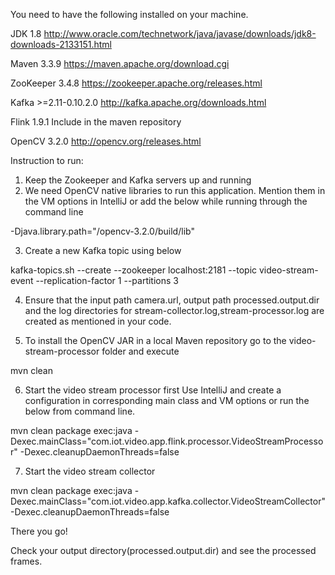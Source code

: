 You need to have the following installed on your machine.

JDK 1.8   http://www.oracle.com/technetwork/java/javase/downloads/jdk8-downloads-2133151.html

Maven 3.3.9   https://maven.apache.org/download.cgi

ZooKeeper  3.4.8    https://zookeeper.apache.org/releases.html

Kafka   >=2.11-0.10.2.0   http://kafka.apache.org/downloads.html

Flink   1.9.1     Include in the maven repository

OpenCV    3.2.0   http://opencv.org/releases.html

Instruction to run:

1. Keep the Zookeeper and Kafka servers up and running
2. We need OpenCV native libraries to run this application. 
Mention them in the VM options in IntelliJ or add the below while running through the command line

-Djava.library.path="<Your download path>/opencv-3.2.0/build/lib" 

3. Create a new Kafka topic using below 

kafka-topics.sh --create --zookeeper localhost:2181 --topic video-stream-event --replication-factor 1 --partitions 3

4. Ensure that the input path camera.url, output path processed.output.dir and the log directories for stream-collector.log,stream-processor.log are created as mentioned in your code.

5. To install the OpenCV JAR in a local Maven repository go to the video-stream-processor folder and execute 

mvn clean

6. Start the video stream processor first
Use IntelliJ and create a configuration in corresponding main class and VM options or run the below from command line.

mvn clean package exec:java -Dexec.mainClass="com.iot.video.app.flink.processor.VideoStreamProcessor" -Dexec.cleanupDaemonThreads=false

7. Start the video stream collector

mvn clean package exec:java -Dexec.mainClass="com.iot.video.app.kafka.collector.VideoStreamCollector" -Dexec.cleanupDaemonThreads=false

There you go!

Check your output directory(processed.output.dir) and see the processed frames.